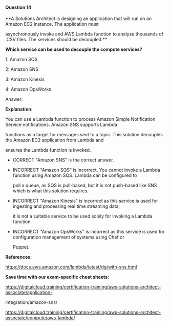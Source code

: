 #### Question  14


**A Solutions Architect is designing an application that will run on an Amazon EC2 instance. The application must

asynchronously invoke and AWS Lambda function to analyze thousands of .CSV files. The services should be decoupled.**


**Which service can be used to decouple the compute services?**


1: Amazon SQS


2: Amazon SNS


3: Amazon Kinesis


4: Amazon OpsWorks


Answer:


**Explanation:**


You can use a Lambda function to process Amazon Simple Notification Service notifications. Amazon SNS supports Lambda

functions as a target for messages sent to a topic. This solution decouples the Amazon EC2 application from Lambda and

ensures the Lambda function is invoked.


- CORRECT "Amazon SNS" is the correct answer.


- INCORRECT "Amazon SQS" is incorrect. You cannot invoke a Lambda function using Amazon SQS. Lambda can be configured to

  poll a queue, as SQS is pull-based, but it is not push-based like SNS which is what this solution requires.


- INCORRECT "Amazon Kinesis" is incorrect as this service is used for ingesting and processing real time streaming data,

  it is not a suitable service to be used solely for invoking a Lambda function.


- INCORRECT "Amazon OpsWorks" is incorrect as this service is used for configuration management of systems using Chef or

  Puppet.


**References:**


https://docs.aws.amazon.com/lambda/latest/dg/with-sns.html


**Save time with our exam-specific cheat sheets:**


https://digitalcloud.training/certification-training/aws-solutions-architect-associate/application-

integration/amazon-sns/


https://digitalcloud.training/certification-training/aws-solutions-architect-associate/compute/aws-lambda/


